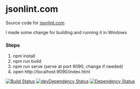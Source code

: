 # jsonlint.com

Source code for [jsonlint.com](http://jsonlint.com)

I made some change for building and running it in Windows
### Steps
1. npm install
2. npm run build
3. npm run serve    (serve at port 9090, change if needed)
4. open http://localhost:9090/index.html 

[![Build Status](https://travis-ci.org/circlecell/jsonlint.com.svg?branch=master)](https://travis-ci.org/circlecell/jsonlint.com) [![devDependency Status](https://img.shields.io/david/dev/circlecell/jsonlintdotcom.svg)](https://david-dm.org/circlecell/jsonlintdotcom#info=devDependencies)
[![Dependency Status](https://img.shields.io/david/circlecell/jsonlintdotcom.svg)](https://david-dm.org/circlecell/jsonlintdotcom)
